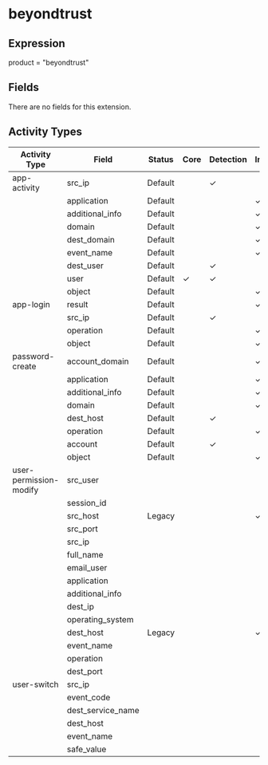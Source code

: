 beyondtrust
===========

Expression
----------

product = "beyondtrust"

Fields
------

There are no fields for this extension.

Activity Types
--------------

| Activity Type          | Field             | Status  | Core     | Detection | Informational |
| ---------------------- | ----------------- | ------- | -------- | --------- | ------------- |
| app-activity           | src_ip            | Default |          | &#10003;  |               |
|                        | application       | Default |          |           | &#10003;      |
|                        | additional_info   | Default |          |           | &#10003;      |
|                        | domain            | Default |          |           | &#10003;      |
|                        | dest_domain       | Default |          |           | &#10003;      |
|                        | event_name        | Default |          |           | &#10003;      |
|                        | dest_user         | Default |          | &#10003;  |               |
|                        | user              | Default | &#10003; | &#10003;  |               |
|                        | object            | Default |          |           | &#10003;      |
| app-login              | result            | Default |          |           | &#10003;      |
|                        | src_ip            | Default |          | &#10003;  |               |
|                        | operation         | Default |          |           | &#10003;      |
|                        | object            | Default |          |           | &#10003;      |
| password-create        | account_domain    | Default |          |           | &#10003;      |
|                        | application       | Default |          |           | &#10003;      |
|                        | additional_info   | Default |          |           | &#10003;      |
|                        | domain            | Default |          |           | &#10003;      |
|                        | dest_host         | Default |          | &#10003;  |               |
|                        | operation         | Default |          |           | &#10003;      |
|                        | account           | Default |          | &#10003;  |               |
|                        | object            | Default |          |           | &#10003;      |
| user-permission-modify | src_user          |         |          |           |               |
|                        | session_id        |         |          |           |               |
|                        | src_host          | Legacy  |          |           | &#10003;      |
|                        | src_port          |         |          |           |               |
|                        | src_ip            |         |          |           |               |
|                        | full_name         |         |          |           |               |
|                        | email_user        |         |          |           |               |
|                        | application       |         |          |           |               |
|                        | additional_info   |         |          |           |               |
|                        | dest_ip           |         |          |           |               |
|                        | operating_system  |         |          |           |               |
|                        | dest_host         | Legacy  |          |           | &#10003;      |
|                        | event_name        |         |          |           |               |
|                        | operation         |         |          |           |               |
|                        | dest_port         |         |          |           |               |
| user-switch            | src_ip            |         |          |           |               |
|                        | event_code        |         |          |           |               |
|                        | dest_service_name |         |          |           |               |
|                        | dest_host         |         |          |           |               |
|                        | event_name        |         |          |           |               |
|                        | safe_value        |         |          |           |               |

